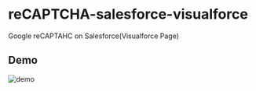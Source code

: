 # reCAPTCHA-salesforce-visualforce
Google reCAPTAHC on Salesforce(Visualforce Page)

## Demo
![demo](https://github.com/yhayashi30/reCAPTCHA-salesforce-visualforce/blob/master/reCAPTCHA-salesforce-visualforce.gif)
